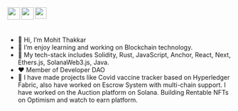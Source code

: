 <a href="https://www.linkedin.com/in/mohit-thakkar-3008/" target="_blank">
  <img  align="left" width="28px" src="https://cdn.pixabay.com/photo/2017/08/22/11/56/linked-in-2668700_1280.png" />
</a>

<a href="https://twitter.com/mohit_thakkar_" target="_blank">
  <img  align="left" width="28px" src="https://as1.ftcdn.net/v2/jpg/03/20/88/34/1000_F_320883488_PMmkQget359WtY6foB1xFN3Wcvus6WTM.jpg" />
</a>

<a href="mailto:thakkarmohit90@gmail.com">
  <img align="left" width="26px" src="https://logodownload.org/wp-content/uploads/2018/03/gmail-logo-16.png" />
</a>
<br>
<br>
<br>

- 👋 Hi, I’m Mohit Thakkar
- 👀 I’m enjoy learning and working on Blockchain technology.
- 🌱 My tech-stack includes Solidity, Rust, JavaScript, Anchor, React, Next, Ethers.js, SolanaWeb3.js, Java.
- ❤️ Member of Developer DAO
- 🚀 I have made projects like Covid vaccine tracker based on Hyperledger Fabric, also have worked on Escrow System with multi-chain support. I have worked on the Auction platform on Solana. Building Rentable NFTs on Optimism and watch to earn platform.

      
<!---
mohitthakkar30/mohitthakkar30 is a ✨ special ✨ repository because its `README.md` (this file) appears on your GitHub profile.
You can click the Preview link to take a look at your changes.
--->

